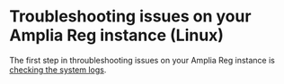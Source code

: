 ﻿# Troubleshooting issues on your Amplia Reg instance (Linux)

The first step in throubleshooting issues on your Amplia Reg instance is [checking the system logs](check-logs.md).
